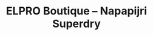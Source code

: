 ---
title: "ELPRO Boutique – Napapijri Superdry"
url: /macot-la-plagne/elpro-boutique-napapijri-superdry/
shop: sports
---